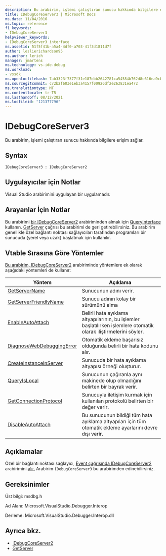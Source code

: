 ```yaml
---
description: Bu arabirim, işlemi çalıştıran sunucu hakkında bilgilere erişim sağlar.
title: IDebugCoreServer3 | Microsoft Docs
ms.date: 11/04/2016
ms.topic: reference
f1_keywords:
- IDebugCoreServer3
helpviewer_keywords:
- IDebugCoreServer3 interface
ms.assetid: 51f5f41b-a5a4-4df0-a703-41f3d1811d7f
author: leslierichardson95
ms.author: lerich
manager: jmartens
ms.technology: vs-ide-debug
ms.workload:
- vssdk
ms.openlocfilehash: 7ab3323f7377f31e187dbb2642781ca54584b762d8c616ea9cba3eb37f50c3c5
ms.sourcegitcommit: c72b2f603e1eb3a4157f00926df2e263831ea472
ms.translationtype: MT
ms.contentlocale: tr-TR
ms.lasthandoff: 08/12/2021
ms.locfileid: "121377796"
---
```

# <a name="idebugcoreserver3"></a>IDebugCoreServer3
Bu arabirim, işlemi çalıştıran sunucu hakkında bilgilere erişim sağlar.

## <a name="syntax"></a>Syntax

```
IDebugCoreServer3 : IDebugCoreServer2
```

## <a name="notes-for-implementers"></a>Uygulayıcılar için Notlar
 Visual Studio arabirimini uygulayan bir uygulamadır.

## <a name="notes-for-callers"></a>Arayanlar İçin Notlar
 Bu arabirimi [bir IDebugCoreServer2](../../../extensibility/debugger/reference/idebugcoreserver2.md) arabiriminden almak için [QueryInterface](/cpp/atl/queryinterface) kullanın. [GetServer](../../../extensibility/debugger/reference/idebugdefaultport2-getserver.md) çağrısı bu arabirimi de geri getirebilirsiniz. Bu arabirim genellikle özel bağlantı noktası sağlayıcıları tarafından programları bir sunucuda (yerel veya uzak) başlatmak için kullanılır.

## <a name="methods-in-vtable-order"></a>Vtable Sırasına Göre Yöntemler
 [Bu arabirim, IDebugCoreServer2](../../../extensibility/debugger/reference/idebugcoreserver2.md) arabiriminde yöntemlere ek olarak aşağıdaki yöntemleri de kullanır:

|Yöntem|Açıklama|
|------------|-----------------|
|[GetServerName](../../../extensibility/debugger/reference/idebugcoreserver3-getservername.md)|Sunucunun adını verir.|
|[GetServerFriendlyName](../../../extensibility/debugger/reference/idebugcoreserver3-getserverfriendlyname.md)|Sunucu adının kolay bir sürümünü alma|
|[EnableAutoAttach](../../../extensibility/debugger/reference/idebugcoreserver3-enableautoattach.md)|Belirli hata ayıklama altyapılarının, bu işlemler başlatılırken işlemlere otomatik olarak iliştirmelerini söyler.|
|[DiagnoseWebDebuggingError](../../../extensibility/debugger/reference/idebugcoreserver3-diagnosewebdebuggingerror.md)|Otomatik ekleme başarısız olduğunda belirli bir hata kodunu alır.|
|[CreateInstanceInServer](../../../extensibility/debugger/reference/idebugcoreserver3-createinstanceinserver.md)|Sunucuda bir hata ayıklama altyapısı örneği oluşturur.|
|[QueryIsLocal](../../../extensibility/debugger/reference/idebugcoreserver3-queryislocal.md)|Sunucunun çağıranla aynı makinede olup olmadığını belirten bir bayrak verir.|
|[GetConnectionProtocol](../../../extensibility/debugger/reference/idebugcoreserver3-getconnectionprotocol.md)|Sunucuyla iletişim kurmak için kullanılan protokolü belirten bir değer verir.|
|[DisableAutoAttach](../../../extensibility/debugger/reference/idebugcoreserver3-disableautoattach.md)|Bu sunucunun bildiği tüm hata ayıklama altyapıları için tüm otomatik ekleme ayarlarını devre dışı verir.|

## <a name="remarks"></a>Açıklamalar
 Özel bir bağlantı noktası sağlayıcı, [Event çağrısında IDebugCoreServer2](../../../extensibility/debugger/reference/idebugcoreserver2.md) arabirimini [alır.](../../../extensibility/debugger/reference/idebugportevents2-event.md) Arabirim `IDebugCoreServer3` bu arabirimden edinebilirsiniz.

## <a name="requirements"></a>Gereksinimler
 Üst bilgi: msdbg.h

 Ad Alanı: Microsoft.VisualStudio.Debugger.Interop

 Derleme: Microsoft.VisualStudio.Debugger.Interop.dll

## <a name="see-also"></a>Ayrıca bkz.
- [IDebugCoreServer2](../../../extensibility/debugger/reference/idebugcoreserver2.md)
- [GetServer](../../../extensibility/debugger/reference/idebugdefaultport2-getserver.md)
